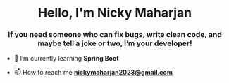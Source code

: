 <h1 align="center">Hello, I'm Nicky Maharjan</h1>
<h3 align="center">If you need someone who can fix bugs, write clean code, and maybe tell a joke or two, I’m your developer!</h3>

- 🌱 I’m currently learning **Spring Boot**

- 📫 How to reach me **nickymaharjan2023@gmail.com**

